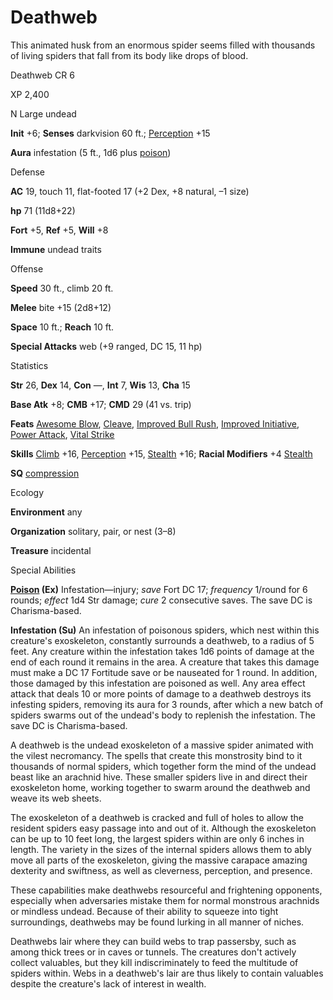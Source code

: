 # Deathweb

This animated husk from an enormous spider seems filled with thousands of living spiders that fall from its body like drops of blood.

Deathweb CR 6

XP 2,400

N Large undead

**Init** +6; **Senses** darkvision 60 ft.; [Perception](skills/perception.md#_perception) +15

**Aura** infestation (5 ft., 1d6 plus [poison](monsters/universalMonsterRules.md#_poison-(ex-or-su)))

Defense

**AC** 19, touch 11, flat-footed 17 (+2 Dex, +8 natural, –1 size)

**hp** 71 (11d8+22)

**Fort** +5, **Ref** +5, **Will** +8

**Immune** undead traits

Offense

**Speed** 30 ft., climb 20 ft.

**Melee** bite +15 (2d8+12)

**Space** 10 ft.; **Reach** 10 ft.

**Special Attacks** web (+9 ranged, DC 15, 11 hp)

Statistics

**Str** 26, **Dex** 14, **Con** —, **Int** 7, **Wis** 13, **Cha** 15

**Base Atk** +8; **CMB** +17; **CMD** 29 (41 vs. trip)

**Feats** [Awesome Blow](monsters/monsterFeats.md#_awesome-blow), [Cleave](feats.md#_cleave), [Improved Bull Rush](feats.md#_improved-bull-rush), [Improved Initiative](feats.md#_improved-initiative), [Power Attack](feats.md#_power-attack), [Vital Strike](feats.md#_vital-strike)

**Skills** [Climb](skills/climb.md#_climb) +16, [Perception](skills/perception.md#_perception) +15, [Stealth](skills/stealth.md#_stealth) +16; **Racial Modifiers** +4 [Stealth](skills/stealth.md#_stealth)

**SQ** [compression](monsters/universalMonsterRules.md#_compression)

Ecology

**Environment** any

**Organization** solitary, pair, or nest (3–8)

**Treasure** incidental

Special Abilities

**[Poison](monsters/universalMonsterRules.md#_poison-(ex-or-su)) (Ex)** Infestation—injury; _save_ Fort DC 17; _frequency_ 1/round for 6 rounds; _effect_ 1d4 Str damage; _cure_ 2 consecutive saves. The save DC is Charisma-based.

**Infestation (Su)** An infestation of poisonous spiders, which nest within this creature's exoskeleton, constantly surrounds a deathweb, to a radius of 5 feet. Any creature within the infestation takes 1d6 points of damage at the end of each round it remains in the area. A creature that takes this damage must make a DC 17 Fortitude save or be nauseated for 1 round. In addition, those damaged by this infestation are poisoned as well. Any area effect attack that deals 10 or more points of damage to a deathweb destroys its infesting spiders, removing its aura for 3 rounds, after which a new batch of spiders swarms out of the undead's body to replenish the infestation. The save DC is Charisma-based.

A deathweb is the undead exoskeleton of a massive spider animated with the vilest necromancy. The spells that create this monstrosity bind to it thousands of normal spiders, which together form the mind of the undead beast like an arachnid hive. These smaller spiders live in and direct their exoskeleton home, working together to swarm around the deathweb and weave its web sheets.

The exoskeleton of a deathweb is cracked and full of holes to allow the resident spiders easy passage into and out of it. Although the exoskeleton can be up to 10 feet long, the largest spiders within are only 6 inches in length. The variety in the sizes of the internal spiders allows them to ably move all parts of the exoskeleton, giving the massive carapace amazing dexterity and swiftness, as well as cleverness, perception, and presence.

These capabilities make deathwebs resourceful and frightening opponents, especially when adversaries mistake them for normal monstrous arachnids or mindless undead. Because of their ability to squeeze into tight surroundings, deathwebs may be found lurking in all manner of niches.

Deathwebs lair where they can build webs to trap passersby, such as among thick trees or in caves or tunnels. The creatures don't actively collect valuables, but they kill indiscriminately to feed the multitude of spiders within. Webs in a deathweb's lair are thus likely to contain valuables despite the creature's lack of interest in wealth.

